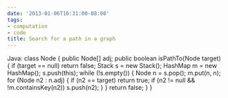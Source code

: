 ```yaml
---
date: '2013-01-06T16:31:00-08:00'
tags:
- computation
- code
title: Search for a path in a graph
---
```


Java: class Node { public Node[] adj; public boolean isPathTo(Node target) { if (target == null) return false; Stack s = new Stack(); HashMap m = new HashMap(); s.push(this); while (!s.empty()) { Node n = s.pop(); m.put(n, n); for (Node n2 : n.adj) { if (n2 == target) return true; if (n2 != null && !m.containsKey(n2)) s.push(n2); } } return false; } }
